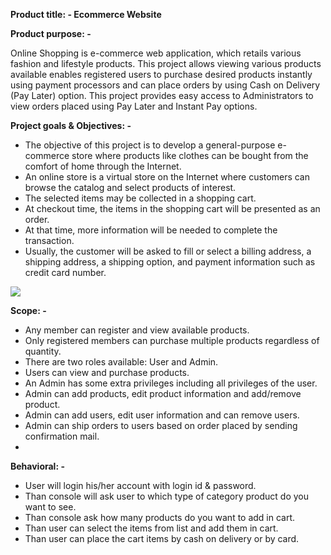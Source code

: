 **Product title: - Ecommerce Website**

**Product purpose: -**

Online Shopping is e-commerce web application, which retails various fashion and lifestyle products. This project allows viewing various products available enables registered users to purchase desired products instantly using payment processors and can place orders by using Cash on Delivery (Pay Later) option. This project provides easy access to Administrators to view orders placed using Pay Later and Instant Pay options.

**Project goals &amp; Objectives: -**

- The objective of this project is to develop a general-purpose e-commerce store where products like clothes can be bought from the comfort of home through the Internet.
- An online store is a virtual store on the Internet where customers can browse the catalog and select products of interest.
- The selected items may be collected in a shopping cart.
- At checkout time, the items in the shopping cart will be presented as an order.
- At that time, more information will be needed to complete the transaction.
- Usually, the customer will be asked to fill or select a billing address, a shipping address, a shipping option, and payment information such as credit card number.

![](RackMultipart20210224-4-1f44po2_html_260e102cd646cf9e.png)

**Scope: -**

- Any member can register and view available products.
- Only registered members can purchase multiple products regardless of quantity.
- There are two roles available: User and Admin.
- Users can view and purchase products.
- An Admin has some extra privileges including all privileges of the user.
- Admin can add products, edit product information and add/remove product.
- Admin can add users, edit user information and can remove users.
- Admin can ship orders to users based on order placed by sending confirmation mail.
- 
**Behavioral: -**
- User will login his/her account with login id & password.
- Than console will ask user to which type of category product do you want to see.
- Than console ask how many products do you want to add in cart.
- Than user can select the items from list and add them in cart.
- Than user can place the cart items by cash on delivery or by card. 
